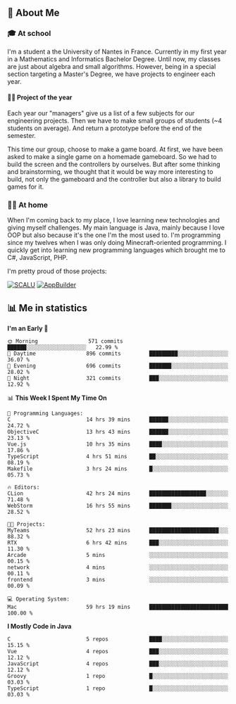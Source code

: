 ## 👀 About Me

### 🎓 At school

I'm a student a the University of Nantes in France. Currently in my first year in a Mathematics and Informatics Bachelor Degree. Until now, my classes are just about algebra and small algorithms. However, being in a special section targeting a Master's Degree, we have projects to engineer each year. 

#### 🔧🔬 Project of the year

Each year our "managers" give us a list of a few subjects for our engineering projects. Then we have to make small groups of students (~4 students on average). And return a prototype before the end of the semester.

This time our group, choose to make a game board. At first, we have been asked to make a single game on a homemade gameboard. So we had to build the screen and the controllers by ourselves. 
But after some thinking and brainstorming, we thought that it would be way more interesting to build, not only the gameboard and the controller but also a library to build games for it.

### 👨‍💻 At home

When I'm coming back to my place, I love learning new technologies and giving myself challenges. My main language is Java, mainly because I love OOP but also because it's the one I'm the most used to. I'm programming since my twelves when I was only doing Minecraft-oriented programming.  I quickly get into learning new programming languages which brought me to C#, JavaScript, PHP. 

I'm pretty proud of those projects:

[![SCALU](https://github-readme-stats.vercel.app/api/pin?username=renardfute&repo=SCALU)](https://github.com/renardfute/scalu)
[![AppBuilder](https://github-readme-stats.vercel.app/api/pin?username=pulsedev2&repo=AppBuilder)](https://github.com/pulsedev2/AppBuilder)

## 📊 Me in statistics
<!--START_SECTION:waka-->
**I'm an Early 🐤** 

```text
🌞 Morning                571 commits         ██████░░░░░░░░░░░░░░░░░░░   22.99 % 
🌆 Daytime                896 commits         █████████░░░░░░░░░░░░░░░░   36.07 % 
🌃 Evening                696 commits         ███████░░░░░░░░░░░░░░░░░░   28.02 % 
🌙 Night                  321 commits         ███░░░░░░░░░░░░░░░░░░░░░░   12.92 % 
```


📊 **This Week I Spent My Time On** 

```text
💬 Programming Languages: 
C                        14 hrs 39 mins      ██████░░░░░░░░░░░░░░░░░░░   24.72 % 
ObjectiveC               13 hrs 43 mins      ██████░░░░░░░░░░░░░░░░░░░   23.13 % 
Vue.js                   10 hrs 35 mins      ████░░░░░░░░░░░░░░░░░░░░░   17.86 % 
TypeScript               4 hrs 51 mins       ██░░░░░░░░░░░░░░░░░░░░░░░   08.19 % 
Makefile                 3 hrs 24 mins       █░░░░░░░░░░░░░░░░░░░░░░░░   05.73 % 

🔥 Editors: 
CLion                    42 hrs 24 mins      ██████████████████░░░░░░░   71.48 % 
WebStorm                 16 hrs 55 mins      ███████░░░░░░░░░░░░░░░░░░   28.52 % 

🐱‍💻 Projects: 
MyTeams                  52 hrs 23 mins      ██████████████████████░░░   88.32 % 
RTX                      6 hrs 42 mins       ███░░░░░░░░░░░░░░░░░░░░░░   11.30 % 
Arcade                   5 mins              ░░░░░░░░░░░░░░░░░░░░░░░░░   00.15 % 
network                  4 mins              ░░░░░░░░░░░░░░░░░░░░░░░░░   00.11 % 
frontend                 3 mins              ░░░░░░░░░░░░░░░░░░░░░░░░░   00.09 % 

💻 Operating System: 
Mac                      59 hrs 19 mins      █████████████████████████   100.00 % 
```

**I Mostly Code in Java** 

```text
C                        5 repos             ████░░░░░░░░░░░░░░░░░░░░░   15.15 % 
Vue                      4 repos             ███░░░░░░░░░░░░░░░░░░░░░░   12.12 % 
JavaScript               4 repos             ███░░░░░░░░░░░░░░░░░░░░░░   12.12 % 
Groovy                   1 repo              █░░░░░░░░░░░░░░░░░░░░░░░░   03.03 % 
TypeScript               1 repo              █░░░░░░░░░░░░░░░░░░░░░░░░   03.03 % 
```




<!--END_SECTION:waka-->
